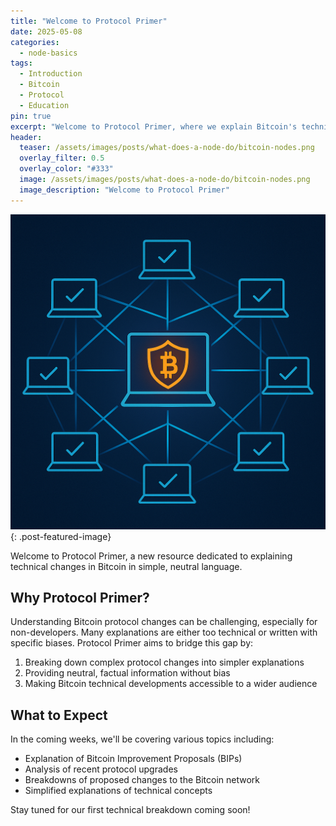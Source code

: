 ```yaml
---
title: "Welcome to Protocol Primer"
date: 2025-05-08
categories:
  - node-basics
tags:
  - Introduction
  - Bitcoin
  - Protocol
  - Education
pin: true
excerpt: "Welcome to Protocol Primer, where we explain Bitcoin's technical changes in simple, neutral language."
header:
  teaser: /assets/images/posts/what-does-a-node-do/bitcoin-nodes.png
  overlay_filter: 0.5
  overlay_color: "#333"
  image: /assets/images/posts/what-does-a-node-do/bitcoin-nodes.png
  image_description: "Welcome to Protocol Primer"
---
```


![Welcome to Protocol Primer](/assets/images/posts/what-does-a-node-do/bitcoin-nodes.png){: .post-featured-image}

Welcome to Protocol Primer, a new resource dedicated to explaining technical changes in Bitcoin in simple, neutral language.

## Why Protocol Primer?

Understanding Bitcoin protocol changes can be challenging, especially for non-developers. Many explanations are either too technical or written with specific biases. Protocol Primer aims to bridge this gap by:

1. Breaking down complex protocol changes into simpler explanations
2. Providing neutral, factual information without bias
3. Making Bitcoin technical developments accessible to a wider audience

## What to Expect

In the coming weeks, we'll be covering various topics including:

- Explanation of Bitcoin Improvement Proposals (BIPs)
- Analysis of recent protocol upgrades
- Breakdowns of proposed changes to the Bitcoin network
- Simplified explanations of technical concepts

Stay tuned for our first technical breakdown coming soon! 